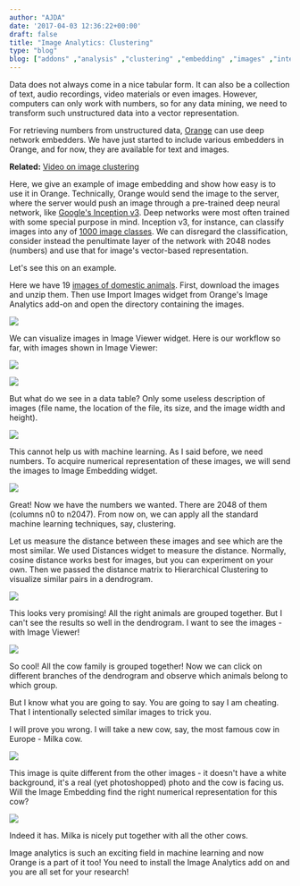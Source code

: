 ```yaml
---
author: "AJDA"
date: '2017-04-03 12:36:22+00:00'
draft: false
title: "Image Analytics: Clustering"
type: "blog"
blog: ["addons" ,"analysis" ,"clustering" ,"embedding" ,"images" ,"interactive  data visualization" ,"orange3" ,"unsupervised" ]
---
```


Data does not always come in a nice tabular form. It can also be a collection of text, audio recordings, video materials or even images. However, computers can only work with numbers, so for any data mining, we need to transform such unstructured data into a vector representation.

For retrieving numbers from unstructured data, [Orange](http://orange.biolab.si) can use deep network embedders. We have just started to include various embedders in Orange, and for now, they are available for text and images.



**Related:** [Video on image clustering](https://www.youtube.com/watch?v=Iu8g2Twjn9U)



Here, we give an example of image embedding and show how easy is to use it in Orange. Technically, Orange would send the image to the server, where the server would push an image through a pre-trained deep neural network, like [Google's Inception v3](https://www.tensorflow.org/tutorials/image_recognition). Deep networks were most often trained with some special purpose in mind. Inception v3, for instance, can classify images into any of [1000 image classes](http://image-net.org/challenges/LSVRC/2014/browse-synsets). We can disregard the classification, consider instead the penultimate layer of the network with 2048 nodes (numbers) and use that for image's vector-based representation.

Let's see this on an example.

Here we have 19 [images of domestic animals](http://tinyurl.com/images-domestic-animals). First, download the images and unzip them. Then use Import Images widget from Orange's Image Analytics add-on and open the directory containing the images.

![](ImportImages.png)

We can visualize images in Image Viewer widget. Here is our workflow so far, with images shown in Image Viewer:

![](image-viewer.png )

![](Screen-Shot-2017-03-29-at-10.07.36.png)

But what do we see in a data table? Only some useless description of images (file name, the location of the file, its size, and the image width and height).

![](Screen-Shot-2017-03-29-at-10.11.06.png)

This cannot help us with machine learning. As I said before, we need numbers. To acquire numerical representation of these images, we will send the images to Image Embedding widget.

![](Screen-Shot-2017-03-29-at-10.15.50.png)

Great! Now we have the numbers we wanted. There are 2048 of them (columns n0 to n2047). From now on, we can apply all the standard machine learning techniques, say, clustering.

Let us measure the distance between these images and see which are the most similar. We used Distances widget to measure the distance. Normally, cosine distance works best for images, but you can experiment on your own. Then we passed the distance matrix to Hierarchical Clustering to visualize similar pairs in a dendrogram.

![](Screen-Shot-2017-03-29-at-10.20.38.png)

This looks very promising! All the right animals are grouped together. But I can't see the results so well in the dendrogram. I want to see the images - with Image Viewer!

![](Screen-Shot-2017-03-29-at-10.23.38.png)

So cool! All the cow family is grouped together! Now we can click on different branches of the dendrogram and observe which animals belong to which group.

But I know what you are going to say. You are going to say I am cheating. That I intentionally selected similar images to trick you.

I will prove you wrong. I will take a new cow, say, the most famous cow in Europe - Milka cow.

![](milka_cow_by_miki3d.jpg)

This image is quite different from the other images - it doesn't have a white background, it's a real (yet photoshopped) photo and the cow is facing us. Will the Image Embedding find the right numerical representation for this cow?

![](Screen-Shot-2017-03-29-at-10.30.41.png)

Indeed it has. Milka is nicely put together with all the other cows.

Image analytics is such an exciting field in machine learning and now Orange is a part of it too! You need to install the Image Analytics add on and you are all set for your research!
